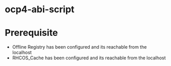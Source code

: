 # ocp4-abi-script


# Prerequisite 
 - Offline Registry has been configured and its reachable from the localhost 
 - RHCOS_Cache has been configured and its reachable from the localhost